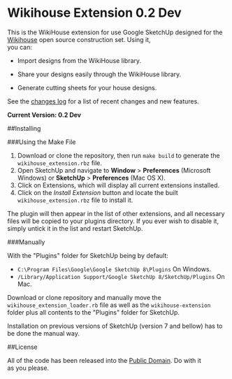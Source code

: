 # Wikihouse Extension 0.2 Dev

This is the WikiHouse extension for use Google SketchUp designed for the [Wikihouse](http://www.wikihouse.cc/) open source construction set. Using it,  
you can:

* Import designs from the WikiHouse library.

* Share your designs easily through the WikiHouse library.

* Generate cutting sheets for your house designs.

See the [changes log](changes.md) for a list of recent changes and new features. 

**Current Version: 0.2 Dev** 

##Installing

###Using the Make File
  
1.  Download or clone the repository, then run `make build` to generate the `wikihouse_extension.rbz` file.
2.  Open SketchUp and navigate to **Window** > **Preferences** (Microsoft Windows) or **SketchUp** > **Preferences** (Mac OS X).
3.  Click on Extensions, which will display all current extensions installed. 
4.  Click on the *Install Extension* button and locate the built `wikihouse_extension.rbz` file to install it.

The plugin will then appear in the list of other extensions, and all necessary files will be copied to your plugins directory. If you ever wish to disable it, simply untick it in the list and restart SketchUp. 

###Manually

With the "Plugins" folder for SketchUp being by default:

*  `C:\Program Files\Google\Google SketchUp 8\Plugins` On Windows.
*  `/Library/Application Support/Google SketchUp 8/SketchUp/Plugins` On Mac.

Download or clone repository and manually move the `wikihouse_extension_loader.rb` file
as well as the `wikihouse-extension` folder plus all contents to the "Plugins" folder for SketchUp.

Installation on previous versions of SketchUp (version 7 and bellow) has to be done the manual way. 

##License

All of the code has been released into the [Public Domain]. Do with it  
as you please.

[Public Domain]: https://github.com/tav/wikihouse-plugin/raw/master/UNLICENSE
